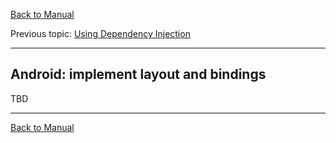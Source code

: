 [Back to Manual](../manual.md)

Previous topic: [Using Dependency Injection](dependency_injection.md)

___

## Android: implement layout and bindings

TBD

___

[Back to Manual](../manual.md)
